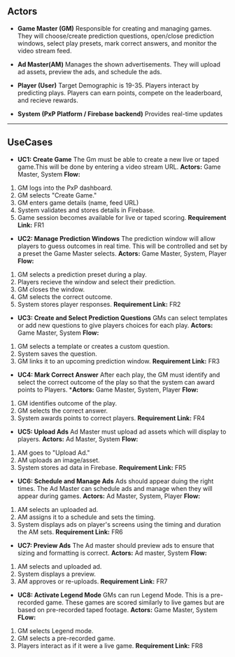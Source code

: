 ## Actors
- **Game Master (GM)**
     Responsible for creating and managing games. They will choose/create prediction questions, open/close prediction windows, select         play presets, mark correct answers, and monitor the video stream feed.

- **Ad Master(AM)**
     Manages the shown advertisements. They will upload ad assets, preview the ads, and schedule the ads.

- **Player (User)**
     Target Demographic is 19-35. Players interact by predicting plays. Players can earn points, compete on the leaderboard, and recieve      rewards.

- **System (PxP Platform / Firebase backend)**
     Provides real-time updates

---
## UseCases
- **UC1: Create Game**
The Gm must be able to create a new live or taped game.This will be done by entering a video stream URL.
**Actors:** Game Master, System
**Flow:**
1. GM logs into the PxP dashboard.
2. GM selects "Create Game."
3. GM enters game details (name, feed URL)
4. System validates and stores details in Firebase.
5. Game session becomes available for live or taped scoring.
**Requirement Link:** FR1

- **UC2: Manage Prediction Windows**
The prediction window will allow players to guess outcomes in real time. This will be controlled and set by a preset the Game Master selects. 
**Actors:** Game Master, System, Player
**Flow:**
1. GM selects a prediction preset during a play.
2. Players recieve the window and select their prediction.
3. GM closes the window.
4. GM selects the correct outcome.
5. System stores player responses.
**Requirement Link:** FR2

- **UC3: Create and Select Prediction Questions**
GMs can select templates or add new questions to give players choices for each play.
**Actors:** Game Master, System
**Flow:**
1. GM selects a template or creates a custom question.
2. System saves the question.
3. GM links it to an upcoming prediction window.
**Requirement Link:** FR3

- **UC4: Mark Correct Answer**
After each play, the GM must identify and select the correct outcome of the play so that the system can award points to Players. 
***Actors:** Game Master, System, Player
**Flow:**
1. GM identifies outcome of the play.
2. GM selects the correct answer.
3. System awards points to correct players.
**Requirement Link:** FR4

- **UC5: Upload Ads**
Ad Master must upload ad assets which will display to players. 
**Actors:** Ad Master, System
**Flow:**
1. AM goes to "Upload Ad."
2. AM uploads an image/asset.
3. System stores ad data in Firebase.
**Requirement Link:** FR5

- **UC6: Schedule and Manage Ads**
Ads should appear duing the right times. The Ad Master can schedule ads and manage when they will appear during games. 
**Actors:** Ad Master, System, Player
**Flow:**
1. AM selects an uploaded ad. 
2. AM assigns it to a schedule and sets the timing.
3. System displays ads on player's screens using the timing and duration the AM sets.
**Requirement Link:** FR6

- **UC7: Preview Ads**
The Ad master should preview ads to ensure that sizing and formatting is correct.
**Actors:** Ad master, System
**Flow:**
1. AM selects and uploaded ad. 
2. System displays a preview.
3. AM approves or re-uploads.
**Requirement Link:** FR7

- **UC8: Activate Legend Mode**
GMs can run Legend Mode. This is a pre-recorded game. These games are scored similarly to live games but are based on pre-recorded taped footage. 
**Actors:** Game Master, System
**FLow:**
1. GM selects Legend mode.
2. GM selects a pre-recorded game.
3. Players interact as if it were a live game.
**Requirement Link:** FR8
